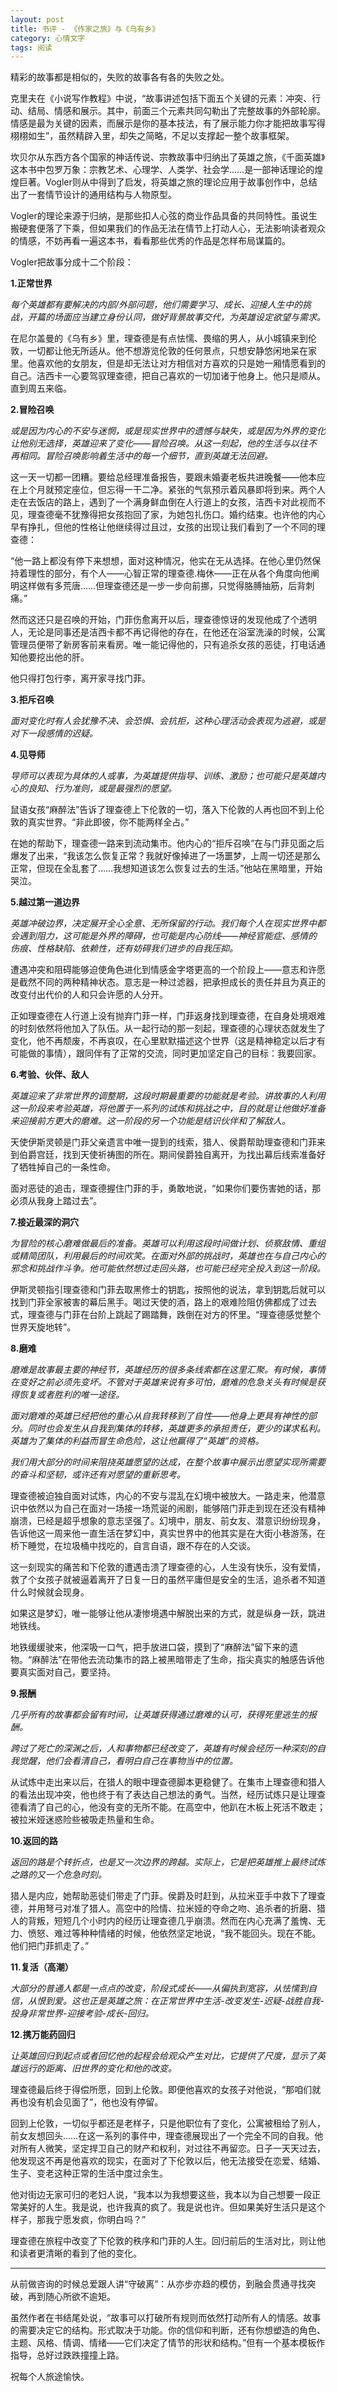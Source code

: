 ```yaml
---
layout: post
title: 书评 - 《作家之旅》与《乌有乡》
category: 心情文字
tags: 阅读
---
```

精彩的故事都是相似的，失败的故事各有各的失败之处。

克里夫在《小说写作教程》中说，“故事讲述包括下面五个关键的元素：冲突、行动、结局、情感和展示。其中，前面三个元素共同勾勒出了完整故事的外部轮廓。情感是最为关键的因素，而展示是你的基本技法，有了展示能力你才能把故事写得栩栩如生”，虽然精辟入里，却失之简略，不足以支撑起一整个故事框架。

坎贝尔从东西方各个国家的神话传说、宗教故事中归纳出了英雄之旅，《千面英雄》这本书中包罗万象：宗教艺术、心理学、人类学、社会学……是一部神话理论的煌煌巨著。Vogler则从中得到了启发，将英雄之旅的理论应用于故事创作中，总结出了一套情节设计的通用结构与人物原型。

Vogler的理论来源于归纳，是那些扣人心弦的商业作品具备的共同特性。虽说生搬硬套便落了下乘，但如果我们的作品无法在情节上打动人心，无法影响读者观众的情感，不妨再看一遍这本书，看看那些优秀的作品是怎样布局谋篇的。

Vogler把故事分成十二个阶段：

**1.正常世界**

_每个英雄都有要解决的内部/外部问题，他们需要学习、成长、迎接人生中的挑战，开篇的场面应当建立身份认同，做好背景故事交代，为英雄设定欲望与需求。_

在尼尔盖曼的《乌有乡》里，理查德是有点怯懦、畏缩的男人，从小城镇来到伦敦，一切都让他无所适从。他不想游览伦敦的任何景点，只想安静悠闲地呆在家里。他喜欢他的女朋友，但是却无法让对方相信对方喜欢的只是她一厢情愿看到的自己。洁西卡一心要驾驭理查德，把自己喜欢的一切加诸于他身上。他只是顺从。直到周五来临。

**2.冒险召唤**

_或是因为内心的不安与迷惘，或是现实世界中的遗憾与缺失，或是因为外界的变化让他别无选择，英雄迎来了变化——冒险召唤。从这一刻起，他的生活与以往不再相同。冒险召唤影响着生活中的每一个细节，直到英雄无法回避。_

这一天一切都一团糟。要给总经理准备报告，要跟未婚妻老板共进晚餐——他本应在上个月就预定座位，但忘得一干二净。紧张的气氛预示着风暴即将到来。两个人走在去饭店的路上，遇到了一个满身鲜血倒在人行道上的女孩，洁西卡对此视而不见，理查德毫不犹豫得把女孩抱回了家，为她包扎伤口。婚约结束。也许他的内心早有挣扎，但他的性格让他继续得过且过，女孩的出现让我们看到了一个不同的理查德：

“他一路上都没有停下来想想，面对这种情况，他实在无从选择。在他心里仍然保持着理性的部分，有个人——心智正常的理查德.梅休——正在从各个角度向他阐明这样做有多荒唐……但理查德还是一步一步向前挪，只觉得胳膊抽筋，后背刺痛。”

然而这还只是召唤的开始，门菲伤愈离开以后，理查德惊讶的发现他成了个透明人，无论是同事还是洁西卡都不再记得他的存在，在他还在浴室洗澡的时候，公寓管理员便带了新房客前来看房。唯一能记得他的，只有追杀女孩的恶徒，打电话通知他要挖出他的肝。

他只得打包行李，离开家寻找门菲。

**3.拒斥召唤**

_面对变化时有人会犹豫不决、会恐惧、会抗拒，这种心理活动会表现为逃避，或是对下一段感情的迟疑。_

**4.见导师**

_导师可以表现为具体的人或事，为英雄提供指导、训练、激励；也可能只是英雄内心的良知、行为准则，或是最强烈的愿望。_

鼠语女孩“麻醉法”告诉了理查德上下伦敦的一切，落入下伦敦的人再也回不到上伦敦的真实世界。“非此即彼，你不能两样全占。”

在她的帮助下，理查德一路来到流动集市。他内心的“拒斥召唤”在与门菲见面之后爆发了出来，“我该怎么恢复正常？我就好像掉进了一场噩梦，上周一切还是那么正常，但现在全乱套了……我想知道该怎么恢复过去的生活。”他站在黑暗里，开始哭泣。

**5.越过第一道边界**

_英雄冲破边界，决定展开全心全意、无所保留的行动。我们每个人在现实世界中都会遇到阻力，这可能是外界的障碍，也可能是内心防线——神经官能症、感情的伤痕、性格缺陷、依赖性，还有妨碍我们进步的自我压抑。_

遭遇冲突和阻碍能够迫使角色进化到情感金字塔更高的一个阶段上——意志和许愿是截然不同的两种精神状态。意志是一种过滤器，把承担成长的责任并且为真正的改变付出代价的人和只会许愿的人分开。

正如理查德在人行道上没有抛弃门菲一样，门菲返身找到理查德，在自身处境艰难的时刻依然将他加入了队伍。从一起行动的那一刻起，理查德的心理状态就发生了变化，他不再颓废，不再哀叹，在心里默默描述这个世界（这是精神稳定以后才有可能做的事情），跟同伴有了正常的交流，同时更加坚定自己的目标：我要回家。

**6.考验、伙伴、敌人**

_英雄迎来了非常世界的调整期，这段时期最重要的功能就是考验。讲故事的人利用这一阶段来考验英雄，将他置于一系列的试炼和挑战之中，目的就是让他做好准备来迎接前方更大的磨难。这一阶段的另一个功能是结识伙伴和了解敌人。_

天使伊斯灵顿是门菲父亲遗言中唯一提到的线索，猎人、侯爵帮助理查德和门菲来到伯爵宫廷，找到天使祈祷图的所在。期间侯爵独自离开，为找出幕后线索准备好了牺牲掉自己的一条性命。

面对恶徒的追击，理查德握住门菲的手，勇敢地说，“如果你们要伤害她的话，那必须从我身上踏过去”。

**7.接近最深的洞穴**

_为冒险的核心磨难做最后的准备。英雄可以利用这段时间做计划、侦察敌情、重组或精简团队，利用最后的时间欢笑。在面对外部的挑战时，英雄也在与自己内心的邪念和挑战作斗争。他可能依然想过走回头路，也可能已经完全投入到这一阶段。_

伊斯灵顿指引理查德和门菲去取黑修士的钥匙，按照他的说法，拿到钥匙后就可以找到门菲全家被害的幕后黑手。喝过天使的酒，路上的艰难险阻仿佛都成了过去式，理查德与门菲在台阶上跳起了踢踏舞，跌倒在对方的怀里。“理查德感觉整个世界天旋地转”。

**8.磨难**

_磨难是故事最主要的神经节，英雄经历的很多条线索都在这里汇聚。有时候，事情在变好之前必须先变坏。不管对于英雄来说有多可怕，磨难的危急关头有时候是获得恢复或者胜利的唯一途径。_

_面对磨难的英雄已经把他的重心从自我转移到了自性——他身上更具有神性的部分。同时也会发生从自我到集体的转移，英雄更多的承担责任，更少的谋求私利。英雄为了集体的利益而冒生命危险，这让他赢得了“英雄”的资格。_

_我们用大部分的时间来阻挠英雄愿望的达成，在整个故事中展示出愿望实现所需要的奋斗和坚韧，或许还有对愿望的重新思考。_

理查德被迫独自面对试炼，内心的不安与混乱在幻境中被放大。一路走来，他潜意识中依然以为自己在面对一场接一场荒诞的闹剧，能够陪门菲走到现在还没有精神崩溃，已经是超乎想象的意志坚强了。幻境中，朋友、前女友、潜意识纷纷现身，告诉他这一周来他一直生活在梦幻中，真实世界中的他其实是在大街小巷游荡，在桥下睡觉，在垃圾桶中找吃的，自言自语，跟不存在的人交谈。

这一刻现实的痛苦和下伦敦的遭遇击溃了理查德的心，人生没有快乐，没有爱情，救了个女孩子就被逼着离开了日复一日的虽然平庸但是安全的生活，追杀者不知道什么时候就会现身。

如果这是梦幻，唯一能够让他从凄惨境遇中解脱出来的方式，就是纵身一跃，跳进地铁线。

地铁缓缓驶来，他深吸一口气，把手放进口袋，摸到了“麻醉法”留下来的遗物。“麻醉法”在带他去流动集市的路上被黑暗带走了生命，指尖真实的触感告诉他要真实面对自己，要坚持。

**9.报酬**

_几乎所有的故事都会留有时间，让英雄获得通过磨难的认可，获得死里逃生的报酬。_

_跨过了死亡的深渊之后，人和事物都已经改变了，英雄有时候会经历一种深刻的自我觉醒，他们会看清自己，看明白自己在事物当中的位置。_

从试炼中走出来以后，在猎人的眼中理查德脚本更稳健了。在集市上理查德和猎人的看法出现冲突，他也终于有了表达自己想法的勇气。当然，经历试炼只是让理查德看清了自己的心，他没有变的无所不能。在高空中，他趴在木板上死活不敢走；被拉米娅迷惑险些被吸走热量和生命。

**10.返回的路**

_返回的路是个转折点，也是又一次边界的跨越。实际上，它是把英雄推上最终试炼之路的又一个危急时刻。_

猎人是内应，她帮助恶徒们带走了门菲。侯爵及时赶到，从拉米亚手中救下了理查德，并用弩弓对准了猎人。高空中的险情、拉米娅的夺命之吻、追杀者的折磨、猎人的背叛，短短几个小时内的经历让理查德几乎崩溃。然而在内心充满了羞愧、无力、愤怒、难过等种种情绪的时候，他依然坚定地说，“我不能回头。现在不能。他们把门菲抓走了。”

**11.复活（高潮）**

_大部分的普通人都是一点点的改变，阶段式成长——从偏执到宽容，从怯懦到自信，从恨到爱。这也正是英雄之旅：在正常世界中生活-改变发生-迟疑-战胜自我-投身非常世界-迎接考验-成长-回归。_

**12.携万能药回归**

_让英雄回归到起点或者回忆他的起程会给观众产生对比，它提供了尺度，显示了英雄远行的距离、旧世界的变化和他的改变。_

理查德最后终于得偿所愿，回到上伦敦。即便他喜欢的女孩子对他说，“那咱们就再也没有机会见面了”，他也没有停留。

回到上伦敦，一切似乎都还是老样子，只是他职位有了变化，公寓被租给了别人，前女友想回头……在这一系列的事件中，理查德展现出了一个完全不同的自我。他对所有人微笑，坚定捍卫自己的财产和权利，对过往不再留恋。日子一天天过去，他发现这不再是他喜欢的现实，在面对了下伦敦以后，他无法接受在恋爱、结婚、生子、变老这种正常的生活中度过余生。

他对街边无家可归的老妇人说，“我本以为我想要这些，我本以为自己想要一段正常美好的人生。我是说，也许我真的疯了。我是说也许。但如果美好生活只是这个样子，那我宁愿发疯，你明白吗？”

理查德在旅程中改变了下伦敦的秩序和门菲的人生。回归前后的生活对比，则让他和读者更清晰的看到了他的变化。

***

从前做咨询的时候总爱跟人讲“守破离”：从亦步亦趋的模仿，到融会贯通寻找突破，再到随心所欲不逾矩。

虽然作者在书结尾处说，“故事可以打破所有规则而依然打动所有人的情感。故事的需要决定它的结构。形式取决于功能。你的信仰和判断，还有你想塑造的角色、主题、风格、情调、情绪——它们决定了情节的形状和结构。”但有一个基本模板作指导，总好过跌跌撞撞上路。

祝每个人旅途愉快。
